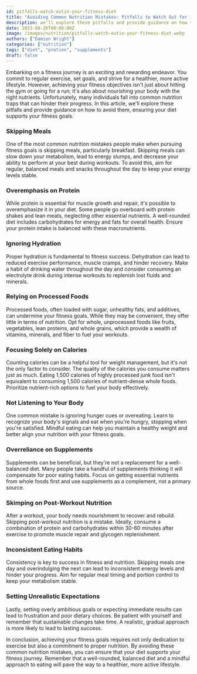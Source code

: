 ```yaml
---
id: pitfalls-watch-outin-your-fitness-diet
title: "Avoiding Common Nutrition Mistakes: Pitfalls to Watch Out for in Your Fitness Diet"
description: we'll explore these pitfalls and provide guidance on how to avoid them, ensuring your diet supports your fitness goals
date: 2023-08-26T00:00:00Z
image: /images/nutrition/pitfalls-watch-outin-your-fitness-diet.webp
authors: ["Damien Wright"]
categories: ["nutrition"]
tags: ["diet", "protien", "supplements"]
draft: false
---
```


Embarking on a fitness journey is an exciting and rewarding endeavor. You commit to regular exercise, set goals, and strive for a healthier, more active lifestyle. However, achieving your fitness objectives isn't just about hitting the gym or going for a run; it's also about nourishing your body with the right nutrients. Unfortunately, many individuals fall into common nutrition traps that can hinder their progress. In this article, we'll explore these pitfalls and provide guidance on how to avoid them, ensuring your diet supports your fitness goals.

### Skipping Meals

One of the most common nutrition mistakes people make when pursuing fitness goals is skipping meals, particularly breakfast. Skipping meals can slow down your metabolism, lead to energy slumps, and decrease your ability to perform at your best during workouts. To avoid this, aim for regular, balanced meals and snacks throughout the day to keep your energy levels stable.

### Overemphasis on Protein

While protein is essential for muscle growth and repair, it's possible to overemphasize it in your diet. Some people go overboard with protein shakes and lean meats, neglecting other essential nutrients. A well-rounded diet includes carbohydrates for energy and fats for overall health. Ensure your protein intake is balanced with these macronutrients.

### Ignoring Hydration

Proper hydration is fundamental to fitness success. Dehydration can lead to reduced exercise performance, muscle cramps, and hinder recovery. Make a habit of drinking water throughout the day and consider consuming an electrolyte drink during intense workouts to replenish lost fluids and minerals.

### Relying on Processed Foods

Processed foods, often loaded with sugar, unhealthy fats, and additives, can undermine your fitness goals. While they may be convenient, they offer little in terms of nutrition. Opt for whole, unprocessed foods like fruits, vegetables, lean proteins, and whole grains, which provide a wealth of vitamins, minerals, and fiber to fuel your workouts.

### Focusing Solely on Calories

Counting calories can be a helpful tool for weight management, but it's not the only factor to consider. The quality of the calories you consume matters just as much. Eating 1,500 calories of highly processed junk food isn't equivalent to consuming 1,500 calories of nutrient-dense whole foods. Prioritize nutrient-rich options to fuel your body effectively.

### Not Listening to Your Body

One common mistake is ignoring hunger cues or overeating. Learn to recognize your body's signals and eat when you're hungry, stopping when you're satisfied. Mindful eating can help you maintain a healthy weight and better align your nutrition with your fitness goals.

### Overreliance on Supplements

Supplements can be beneficial, but they're not a replacement for a well-balanced diet. Many people take a handful of supplements thinking it will compensate for poor eating habits. Focus on getting essential nutrients from whole foods first and use supplements as a complement, not a primary source.

### Skimping on Post-Workout Nutrition

After a workout, your body needs nourishment to recover and rebuild. Skipping post-workout nutrition is a mistake. Ideally, consume a combination of protein and carbohydrates within 30-60 minutes after exercise to promote muscle repair and glycogen replenishment.

### Inconsistent Eating Habits

Consistency is key to success in fitness and nutrition. Skipping meals one day and overindulging the next can lead to inconsistent energy levels and hinder your progress. Aim for regular meal timing and portion control to keep your metabolism stable.

### Setting Unrealistic Expectations

Lastly, setting overly ambitious goals or expecting immediate results can lead to frustration and poor dietary choices. Be patient with yourself and remember that sustainable changes take time. A realistic, gradual approach is more likely to lead to lasting success.

In conclusion, achieving your fitness goals requires not only dedication to exercise but also a commitment to proper nutrition. By avoiding these common nutrition mistakes, you can ensure that your diet supports your fitness journey. Remember that a well-rounded, balanced diet and a mindful approach to eating will pave the way to a healthier, more active lifestyle.
